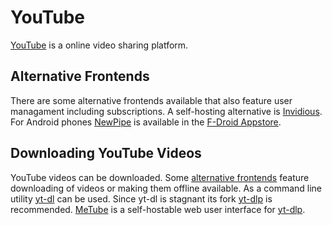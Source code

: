 # YouTube

[YouTube](https://youtube.com) is a online video sharing platform.

## Alternative Frontends

There are some alternative frontends available that also feature user managament
including subscriptions.
A self-hosting alternative is [Invidious](/wiki/invidious.md).
For Android phones [NewPipe](https://github.com/TeamNewPipe/NewPipe) is
available in the [F-Droid Appstore](/wiki/android/f-droid.md).

## Downloading YouTube Videos

YouTube videos can be downloaded.
Some [alternative frontends](#alternative-frontends) feature downloading of
videos or making them offline available.
As a command line utility [yt-dl](https://github.com/ytdl-org/youtube-dl) can be
used.
Since yt-dl is stagnant its fork [yt-dlp](https://github.com/yt-dlp/yt-dlp) is
recommended.
[MeTube](/wiki/metube.md) is a self-hostable web user interface for
[yt-dlp](https://github.com/yt-dlp/yt-dlp).
